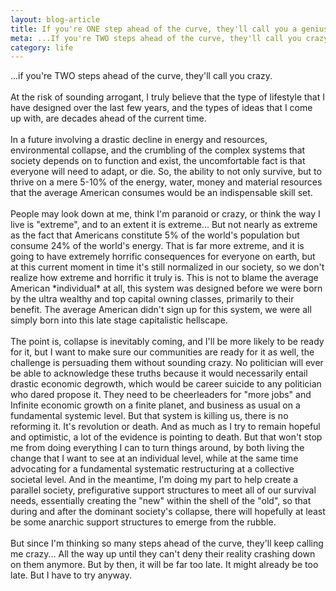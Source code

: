 ```yaml
---
layout: blog-article
title: If you're ONE step ahead of the curve, they'll call you a genius...
meta: ...If you're TWO steps ahead of the curve, they'll call you crazy.
category: life
---
```


<p>
...if you're TWO steps ahead of the curve, they'll call you crazy.
<br><br>
At the risk of sounding arrogant, I truly believe that the type of lifestyle that I have designed over the last few years, and the types of ideas that I come up with, are decades ahead of the current time.
<br><br>
In a future involving a drastic decline in energy and resources, environmental collapse, and the crumbling of the complex systems that society depends on to function and exist, the uncomfortable fact is that everyone will need to adapt, or die. So, the ability to not only survive, but to thrive on a mere 5-10% of the energy, water, money and material resources that the average American consumes would be an indispensable skill set.
<br><br>
People may look down at me, think I'm paranoid or crazy, or think the way I live is "extreme", and to an extent it is extreme... But not nearly as extreme as the fact that Americans constitute 5% of the world's population but consume 24% of the world's energy. That is far more extreme, and it is going to have extremely horrific consequences for everyone on earth, but at this current moment in time it's still normalized in our society, so we don't realize how extreme and horrific it truly is. This is not to blame the average American *individual* at all, this system was designed before we were born by the ultra wealthy and top capital owning classes, primarily to their benefit. The average American didn't sign up for this system, we were all simply born into this late stage capitalistic hellscape.
<br><br>
The point is, collapse is inevitably coming, and I'll be more likely to be ready for it, but I want to make sure our communities are ready for it as well, the challenge is persuading them without sounding crazy. No politician will ever be able to acknowledge these truths because it would necessarily entail drastic economic degrowth, which would be career suicide to any politician who dared propose it. They need to be cheerleaders for "more jobs" and Infinite economic growth on a finite planet, and business as usual on a fundamental systemic level. But that system is killing us, there is no reforming it. It's revolution or death. And as much as I try to remain hopeful and optimistic, a lot of the evidence is pointing to death. But that won't stop me from doing everything I can to turn things around, by both living the change that I want to see at an individual level, while at the same time advocating for a fundamental systematic restructuring at a collective societal level. And in the meantime, I'm doing my part to help create a parallel society, prefigurative support structures to meet all of our survival needs, essentially creating the "new" within the shell of the "old", so that during and after the dominant society's collapse, there will hopefully at least be some anarchic support structures to emerge from the rubble.
<br><br>
But since I'm thinking so many steps ahead of the curve, they'll keep calling me crazy... All the way up until they can't deny their reality crashing down on them anymore.  But by then, it will be far too late. It might already be too late. But I have to try anyway.
</p>

